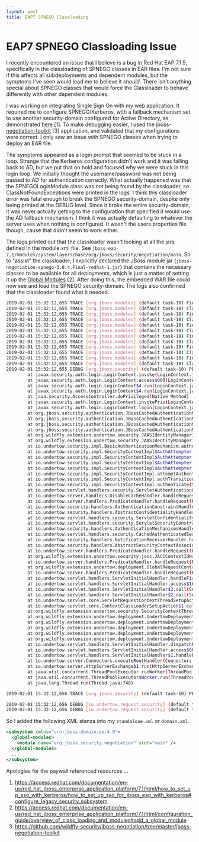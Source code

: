 ```yaml
---
layout: post
title: EAP7 SPNEGO Classloading
---
```


# EAP7 SPNEGO Classloading Issue

I recently encountered an issue that I believe is a bug in Red Hat EAP 7.1.5, specifically in the classloading of SPNEGO classes in EAR files.  I'm not sure if this affects all subdeployments and dependent modules, but the symptoms I've seen would lead me to believe it *should*.  There isn't anything special about SPNEGO classes that would force the Classloader to behave differently with other dependent modules.

I was working on integrating Single Sign On with my web application.  It required me to configure SPNEGO/Kerberos, with a fallback mechanism set to use another security-domain configured for Active Directory, as demonstrated [here](https://access.redhat.com/documentation/en-us/red_hat_jboss_enterprise_application_platform/7.1/html/how_to_set_up_sso_with_kerberos) [1].  To make debugging easier, I used the jboss-[negotiation-toolkit](https://github.com/wildfly-security/jboss-negotiation/tree/master/jboss-negotiation-toolkit) [3] application, and validated that my configurations were correct.  I only saw an issue with SPNEGO classes when trying to deploy an EAR file.

The symptoms appeared as a login prompt that seemed to be stuck in a loop.  Strange that the Kerberos configuration didn't work and it was falling back to AD, but we put that on hold and focused why we were stuck in this login loop.  We initially thought the username/password was not being passed to AD for authentication correctly.  What actually happened was that the SPNEGOLoginModule class was not being found by the classloader, so ClassNotFoundExceptions were printed in the logs.  I think this classloader error was fatal enough to break the SPNEGO security-domain, despite only being printed at the DEBUG level.  Since it broke the entire security-domain, it was never actually getting to the configuration that specified it would use the AD fallback mechanism.  I think it was actually defaulting to whatever the server uses when nothing is configured.  It wasn't the users.properties file though, cause that didn't seem to work either.

The logs printed out that the classloader wasn't looking at all the jars defined in the module.xml file.  See `jboss-eap-7.1/modules/system/layers/base/org/jboss/security/negotiation/main`.  So to "assist" the classloader, I explicitly declared the JBoss module jar (`jboss-negotiation-spnego-3.0.4.Final-redhat-1.jar`) that contains the necessary classes to be available for all deployments, which is just a matter of setting it up the [Global Modules](https://access.redhat.com/documentation/en-us/red_hat_jboss_enterprise_application_platform/7.1/html/configuration_guide/overview_of_class_loading_and_modules#add_a_global_module) [2].  After doing this, the embedded WAR file could now see and load the SPNEGO security-domain.  The logs also confirmed that the classloader found what it needed.

```bash
2019-02-01 15:32:12,655 TRACE [org.jboss.modules] (default task-10) Finding class org.jboss.security.negotiation.spnego.SPNEGOLoginModule from Module "org.picketbox" from local module loader @340f438e (finder: local module finder @30c7da1e (roots: /opt/rh/eap7/root/usr/share/wildfly/modules,/opt/rh/eap7/root/usr/share/wildfly/modules/system/layers/base))
2019-02-01 15:32:12,655 TRACE [org.jboss.modules] (default task-10) Class org.jboss.security.negotiation.spnego.SPNEGOLoginModule not found from Module "org.picketbox" from local module loader @340f438e (finder: local module finder @30c7da1e (roots: /opt/rh/eap7/root/usr/share/wildfly/modules,/opt/rh/eap7/root/usr/share/wildfly/modules/system/layers/base))
2019-02-01 15:32:12,655 TRACE [org.jboss.modules] (default task-10) Finding class org.jboss.security.negotiation.spnego.SPNEGOLoginModule from Module "org.picketbox" from local module loader @340f438e (finder: local module finder @30c7da1e (roots: /opt/rh/eap7/root/usr/share/wildfly/modules,/opt/rh/eap7/root/usr/share/wildfly/modules/system/layers/base))
2019-02-01 15:32:12,655 TRACE [org.jboss.modules] (default task-10) Class org.jboss.security.negotiation.spnego.SPNEGOLoginModule not found from Module "org.picketbox" from local module loader @340f438e (finder: local module finder @30c7da1e (roots: /opt/rh/eap7/root/usr/share/wildfly/modules,/opt/rh/eap7/root/usr/share/wildfly/modules/system/layers/base))
2019-02-01 15:32:12,655 TRACE [org.jboss.modules] (default task-10) Finding class org.jboss.security.negotiation.spnego.SPNEGOLoginModule from Module "deployment.directory-assistance-ear-2.0.0-200181221.200554-2-steve.ear.directory-assistance-ui-2.0.0-SNAPSHOT.war" from Service Module Loader
2019-02-01 15:32:12,655 TRACE [org.jboss.modules] (default task-10) Class org.jboss.security.negotiation.spnego.SPNEGOLoginModule not found from Module "deployment.directory-assistance-ear-2.0.0-200181221.200554-2-steve.ear.directory-assistance-ui-2.0.0-SNAPSHOT.war" from Service Module Loader
2019-02-01 15:32:12,655 TRACE [org.jboss.modules] (default task-10) Finding class org.jboss.security.negotiation.spnego.SPNEGOLoginModule from Module "org.picketbox" from local module loader @340f438e (finder: local module finder @30c7da1e (roots: /opt/rh/eap7/root/usr/share/wildfly/modules,/opt/rh/eap7/root/usr/share/wildfly/modules/system/layers/base))
2019-02-01 15:32:12,655 TRACE [org.jboss.modules] (default task-10) Class org.jboss.security.negotiation.spnego.SPNEGOLoginModule not found from Module "org.picketbox" from local module loader @340f438e (finder: local module finder @30c7da1e (roots: /opt/rh/eap7/root/usr/share/wildfly/modules,/opt/rh/eap7/root/usr/share/wildfly/modules/system/layers/base))
2019-02-01 15:32:12,655 TRACE [org.jboss.modules] (default task-10) Finding class org.jboss.security.negotiation.spnego.SPNEGOLoginModule from Module "org.picketbox" from local module loader @340f438e (finder: local module finder @30c7da1e (roots: /opt/rh/eap7/root/usr/share/wildfly/modules,/opt/rh/eap7/root/usr/share/wildfly/modules/system/layers/base))
2019-02-01 15:32:12,655 TRACE [org.jboss.modules] (default task-10) Class org.jboss.security.negotiation.spnego.SPNEGOLoginModule not found from Module "org.picketbox" from local module loader @340f438e (finder: local module finder @30c7da1e (roots: /opt/rh/eap7/root/usr/share/wildfly/modules,/opt/rh/eap7/root/usr/share/wildfly/modules/system/layers/base))
2019-02-01 15:32:12,655 TRACE [org.jboss.modules] (default task-10) Finding class org.jboss.security.negotiation.spnego.SPNEGOLoginModule from Module "deployment.directory-assistance-ear-2.0.0-200181221.200554-2-steve.ear.directory-assistance-ui-2.0.0-SNAPSHOT.war" from Service Module Loader
2019-02-01 15:32:12,655 TRACE [org.jboss.modules] (default task-10) Class org.jboss.security.negotiation.spnego.SPNEGOLoginModule not found from Module "deployment.directory-assistance-ear-2.0.0-200181221.200554-2-steve.ear.directory-assistance-ui-2.0.0-SNAPSHOT.war" from Service Module Loader
2019-02-01 15:32:12,655 DEBUG [org.jboss.security] (default task-10) PBOX00206: Login failure: javax.security.auth.login.LoginException: unable to find LoginModule class: org.jboss.security.negotiation.spnego.SPNEGOLoginModule
        at javax.security.auth.login.LoginContext.invoke(LoginContext.java:794)
        at javax.security.auth.login.LoginContext.access$000(LoginContext.java:195)
        at javax.security.auth.login.LoginContext$4.run(LoginContext.java:682)
        at javax.security.auth.login.LoginContext$4.run(LoginContext.java:680)
        at java.security.AccessController.doPrivileged(Native Method)
        at javax.security.auth.login.LoginContext.invokePriv(LoginContext.java:680)
        at javax.security.auth.login.LoginContext.login(LoginContext.java:587)
        at org.jboss.security.authentication.JBossCachedAuthenticationManager.defaultLogin(JBossCachedAuthenticationManager.java:406)
        at org.jboss.security.authentication.JBossCachedAuthenticationManager.proceedWithJaasLogin(JBossCachedAuthenticationManager.java:345)
        at org.jboss.security.authentication.JBossCachedAuthenticationManager.authenticate(JBossCachedAuthenticationManager.java:323)
        at org.jboss.security.authentication.JBossCachedAuthenticationManager.isValid(JBossCachedAuthenticationManager.java:146)
        at org.wildfly.extension.undertow.security.JAASIdentityManagerImpl.verifyCredential(JAASIdentityManagerImpl.java:123)
        at org.wildfly.extension.undertow.security.JAASIdentityManagerImpl.verify(JAASIdentityManagerImpl.java:94)
        at io.undertow.security.impl.BasicAuthenticationMechanism.authenticate(BasicAuthenticationMechanism.java:167)
        at io.undertow.security.impl.SecurityContextImpl$AuthAttempter.transition(SecurityContextImpl.java:245)
        at io.undertow.security.impl.SecurityContextImpl$AuthAttempter.transition(SecurityContextImpl.java:263)
        at io.undertow.security.impl.SecurityContextImpl$AuthAttempter.transition(SecurityContextImpl.java:263)
        at io.undertow.security.impl.SecurityContextImpl$AuthAttempter.access$100(SecurityContextImpl.java:231)
        at io.undertow.security.impl.SecurityContextImpl.attemptAuthentication(SecurityContextImpl.java:125)
        at io.undertow.security.impl.SecurityContextImpl.authTransition(SecurityContextImpl.java:99)
        at io.undertow.security.impl.SecurityContextImpl.authenticate(SecurityContextImpl.java:92)
        at io.undertow.servlet.handlers.security.ServletAuthenticationCallHandler.handleRequest(ServletAuthenticationCallHandler.java:55)
        at io.undertow.server.handlers.DisableCacheHandler.handleRequest(DisableCacheHandler.java:33)
        at io.undertow.server.handlers.PredicateHandler.handleRequest(PredicateHandler.java:43)
        at io.undertow.security.handlers.AuthenticationConstraintHandler.handleRequest(AuthenticationConstraintHandler.java:53)
        at io.undertow.security.handlers.AbstractConfidentialityHandler.handleRequest(AbstractConfidentialityHandler.java:46)
        at io.undertow.servlet.handlers.security.ServletConfidentialityConstraintHandler.handleRequest(ServletConfidentialityConstraintHandler.java:64)
        at io.undertow.servlet.handlers.security.ServletSecurityConstraintHandler.handleRequest(ServletSecurityConstraintHandler.java:59)
        at io.undertow.security.handlers.AuthenticationMechanismsHandler.handleRequest(AuthenticationMechanismsHandler.java:60)
        at io.undertow.servlet.handlers.security.CachedAuthenticatedSessionHandler.handleRequest(CachedAuthenticatedSessionHandler.java:77)
        at io.undertow.security.handlers.NotificationReceiverHandler.handleRequest(NotificationReceiverHandler.java:50)
        at io.undertow.security.handlers.AbstractSecurityContextAssociationHandler.handleRequest(AbstractSecurityContextAssociationHandler.java:43)
        at io.undertow.server.handlers.PredicateHandler.handleRequest(PredicateHandler.java:43)
        at org.wildfly.extension.undertow.security.jacc.JACCContextIdHandler.handleRequest(JACCContextIdHandler.java:61)
        at io.undertow.server.handlers.PredicateHandler.handleRequest(PredicateHandler.java:43)
        at org.wildfly.extension.undertow.deployment.GlobalRequestControllerHandler.handleRequest(GlobalRequestControllerHandler.java:68)
        at io.undertow.server.handlers.PredicateHandler.handleRequest(PredicateHandler.java:43)
        at io.undertow.servlet.handlers.ServletInitialHandler.handleFirstRequest(ServletInitialHandler.java:292)
        at io.undertow.servlet.handlers.ServletInitialHandler.access$100(ServletInitialHandler.java:81)
        at io.undertow.servlet.handlers.ServletInitialHandler$2.call(ServletInitialHandler.java:138)
        at io.undertow.servlet.handlers.ServletInitialHandler$2.call(ServletInitialHandler.java:135)
        at io.undertow.servlet.core.ServletRequestContextThreadSetupAction$1.call(ServletRequestContextThreadSetupAction.java:48)
        at io.undertow.servlet.core.ContextClassLoaderSetupAction$1.call(ContextClassLoaderSetupAction.java:43)
        at org.wildfly.extension.undertow.security.SecurityContextThreadSetupAction.lambda$create$0(SecurityContextThreadSetupAction.java:105)
        at org.wildfly.extension.undertow.deployment.UndertowDeploymentInfoService$UndertowThreadSetupAction.lambda$create$0(UndertowDeploymentInfoService.java:1501)
        at org.wildfly.extension.undertow.deployment.UndertowDeploymentInfoService$UndertowThreadSetupAction.lambda$create$0(UndertowDeploymentInfoService.java:1501)
        at org.wildfly.extension.undertow.deployment.UndertowDeploymentInfoService$UndertowThreadSetupAction.lambda$create$0(UndertowDeploymentInfoService.java:1501)
        at org.wildfly.extension.undertow.deployment.UndertowDeploymentInfoService$UndertowThreadSetupAction.lambda$create$0(UndertowDeploymentInfoService.java:1501)
        at org.wildfly.extension.undertow.deployment.UndertowDeploymentInfoService$UndertowThreadSetupAction.lambda$create$0(UndertowDeploymentInfoService.java:1501)
        at io.undertow.servlet.handlers.ServletInitialHandler.dispatchRequest(ServletInitialHandler.java:272)
        at io.undertow.servlet.handlers.ServletInitialHandler.access$000(ServletInitialHandler.java:81)
        at io.undertow.servlet.handlers.ServletInitialHandler$1.handleRequest(ServletInitialHandler.java:104)
        at io.undertow.server.Connectors.executeRootHandler(Connectors.java:330)
        at io.undertow.server.HttpServerExchange$1.run(HttpServerExchange.java:812)
        at java.util.concurrent.ThreadPoolExecutor.runWorker(ThreadPoolExecutor.java:1149)
        at java.util.concurrent.ThreadPoolExecutor$Worker.run(ThreadPoolExecutor.java:624)
        at java.lang.Thread.run(Thread.java:748)

2019-02-01 15:32:12,656 TRACE [org.jboss.security] (default task-10) PBOX00201: End isValid, result = false

2019-02-01 15:32:12,656 DEBUG [io.undertow.request.security] (default task-10) Authentication failed with message UT000038: Authentication failed, requested user name 'steve' and mechanism BASIC for HttpServerExchange{ GET /mywebapp/ request {accept=[text/html,application/xhtml+xml,application/xml;q=0.9,image/webp,image/apng,*/*;q=0.8], accept-language=[en-US,en;q=0.9,vi-VN;q=0.8,vi;q=0.7], accept-encoding=[gzip, deflate, br], dnt=[1], user-agent=[Mozilla/5.0 (X11; Linux x86_64) AppleWebKit/537.36 (KHTML, like Gecko) Chrome/70.0.3538.67 Safari/537.36], authorization=[Basic dmVucmhlMTY6V2VsY29tZTFvZGZs], upgrade-insecure-requests=[1], Host=[dc1-d-a-common01.dev.odcloud.odfl.com:8543]} response {Expires=[0], Cache-Control=[no-cache, no-store, must-revalidate], X-Powered-By=[Undertow/1], Server=[JBoss-EAP/7], Pragma=[no-cache]}}
2019-02-01 15:32:12,656 DEBUG [io.undertow.request.security] (default task-10) Authentication outcome was NOT_AUTHENTICATED with method io.undertow.security.impl.BasicAuthenticationMechanism@19f339e5 for HttpServerExchange{ GET /mywebapp/ request {accept=[text/html,application/xhtml+xml,application/xml;q=0.9,image/webp,image/apng,*/*;q=0.8], accept-language=[en-US,en;q=0.9,vi-VN;q=0.8,vi;q=0.7], accept-encoding=[gzip, deflate, br], dnt=[1], user-agent=[Mozilla/5.0 (X11; Linux x86_64) AppleWebKit/537.36 (KHTML, like Gecko) Chrome/70.0.3538.67 Safari/537.36], authorization=[Basic dmVucmhlMTY6V2VsY29tZTFvZGZs], upgrade-insecure-requests=[1], Host=[dc1-d-a-common01.dev.odcloud.odfl.com:8543]} response {Expires=[0], Cache-Control=[no-cache, no-store, must-revalidate], X-Powered-By=[Undertow/1], Server=[JBoss-EAP/7], Pragma=[no-cache]}}
```

So I added the following XML stanza into my `standalone.xml` or `domain.xml`.
```xml
<subsystem xmlns="urn:jboss:domain:ee:4.0">
  <global-modules>
    <module name="org.jboss.security.negotiation" slot="main" />
  </global-modules>
  ...
</subsystem>
```


Apologies for the paywall referenced resources ...

1. https://access.redhat.com/documentation/en-us/red_hat_jboss_enterprise_application_platform/7.1/html/how_to_set_up_sso_with_kerberos/how_to_set_up_sso_for_jboss_eap_with_kerberos#configure_legacy_security_subsystem
2. https://access.redhat.com/documentation/en-us/red_hat_jboss_enterprise_application_platform/7.1/html/configuration_guide/overview_of_class_loading_and_modules#add_a_global_module
3. https://github.com/wildfly-security/jboss-negotiation/tree/master/jboss-negotiation-toolkit
